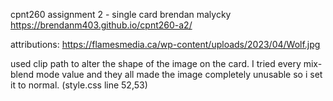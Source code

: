 cpnt260
assignment 2 - single card
brendan malycky
https://brendanm403.github.io/cpnt260-a2/

attributions:
https://flamesmedia.ca/wp-content/uploads/2023/04/Wolf.jpg

used clip path to alter the shape of the image on the card. I tried every mix-blend mode value and they all made the image completely unusable so i set it to normal. (style.css line 52,53)
